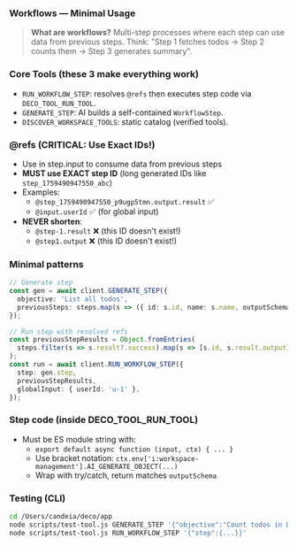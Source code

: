 ### Workflows — Minimal Usage

> **What are workflows?** Multi-step processes where each step can use data from previous steps. Think: "Step 1 fetches todos → Step 2 counts them → Step 3 generates summary".

### Core Tools (these 3 make everything work)
- `RUN_WORKFLOW_STEP`: resolves `@refs` then executes step code via `DECO_TOOL_RUN_TOOL`.
- `GENERATE_STEP`: AI builds a self-contained `WorkflowStep`.
- `DISCOVER_WORKSPACE_TOOLS`: static catalog (verified tools).

### @refs (CRITICAL: Use Exact IDs!)
- Use in step.input to consume data from previous steps
- **MUST use EXACT step ID** (long generated IDs like `step_1759490947550_abc`)
- Examples:
  - `@step_1759490947550_p9ugp5tmn.output.result` ✅
  - `@input.userId` ✅ (for global input)
- **NEVER shorten**:
  - `@step-1.result` ❌ (this ID doesn't exist!)
  - `@step1.output` ❌ (this ID doesn't exist!)

### Minimal patterns
```ts
// Generate step
const gen = await client.GENERATE_STEP({
  objective: 'List all todos',
  previousSteps: steps.map(s => ({ id: s.id, name: s.name, outputSchema: s.outputSchema })),
});

// Run step with resolved refs
const previousStepResults = Object.fromEntries(
  steps.filter(s => s.result?.success).map(s => [s.id, s.result.output])
);
const run = await client.RUN_WORKFLOW_STEP({
  step: gen.step,
  previousStepResults,
  globalInput: { userId: 'u-1' },
});
```

### Step code (inside DECO_TOOL_RUN_TOOL)
- Must be ES module string with:
  - `export default async function (input, ctx) { ... }`
  - Use bracket notation: `ctx.env['i:workspace-management'].AI_GENERATE_OBJECT(...)`
  - Wrap with try/catch, return matches `outputSchema`

### Testing (CLI)
```bash
cd /Users/candeia/deco/app
node scripts/test-tool.js GENERATE_STEP '{"objective":"Count todos in DB"}'
node scripts/test-tool.js RUN_WORKFLOW_STEP '{"step":{...}}'
```


